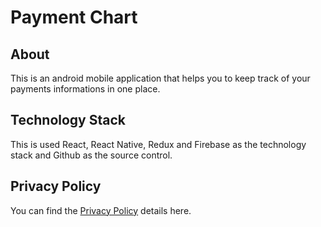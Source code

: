# Payment Chart

## About

This is an android mobile application that helps you to keep track of your payments informations in one place. 

## Technology Stack

This is used React, React Native, Redux and Firebase as the technology stack and Github as the source control.

## Privacy Policy

You can find the [Privacy Policy](https://ravindusamaraweera.github.io/payment-chart/) details here.
